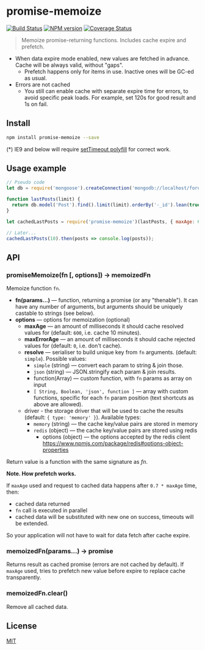 # promise-memoize

[![Build Status](https://img.shields.io/travis/nodeca/promise-memoize/master.svg?style=flat)](https://travis-ci.org/nodeca/promise-memoize)
[![NPM version](https://img.shields.io/npm/v/promise-memoize.svg?style=flat)](https://www.npmjs.org/package/promise-memoize)
[![Coverage Status](https://coveralls.io/repos/github/nodeca/promise-memoize/badge.svg?branch=master)](https://coveralls.io/github/nodeca/promise-memoize?branch=master)

> Memoize promise-returning functions. Includes cache expire and prefetch.

- When data expire mode enabled, new values are fetched in advance. Cache
  will be always valid, without "gaps".
  - Prefetch happens only for items in use. Inactive ones will be GC-ed as usual.
- Errors are not cached
  - You still can enable cache with separate expire time for errors, to avoid
    specific peak loads. For example, set 120s for good result and 1s on fail.


## Install

```bash
npm install promise-memoize --save
```

(\*) IE9 and below will require [setTimeout polyfill](https://developer.mozilla.org/docs/Web/API/WindowTimers/setTimeout)
for correct work.


## Usage example

```js
// Pseudo code
let db = require('mongoose').createConnection('mongodb://localhost/forum');

function lastPosts(limit) {
  return db.model('Post').find().limit(limit).orderBy('-_id').lean(true).exec(); // <- Promise
}

let cachedLastPosts = require('promise-memoize')(lastPosts, { maxAge: 60000 });

// Later...
cachedLastPosts(10).then(posts => console.log(posts));
```

## API

### promiseMemoize(fn [, options]) -> memoizedFn

Memoize function `fn`.

 - **fn(params...)** — function, returning a promise (or any "thenable").
   It can have any number of arguments, but arguments should be uniquely
   castable to strings (see below).
 - **options** — options for memoization (optional)
   - **maxAge** — an amount of milliseconds it should cache resolved
     values for (default: `600`, i.e. cache 10 minutes).
   - **maxErrorAge** — an amount of milliseconds it should cache
     rejected values for (default: `0`, i.e. don't cache).
   - **resolve** — serialiser to build unique key from `fn` arguments.
     (default: `simple`). Possible values:
     - `simple` (string) — convert each param to string & join those.
     - `json` (string) — JSON.stringify each param & join results.
     - function(Array) — custom function, with `fn` params as array on input
     - `[ String, Boolean, 'json', function ]` — array with custom functions,
       specific for each `fn` param position (text shortcuts as above are allowed).
    - driver - the storage driver that will be used to cache the results (default: `{ type: 'memory' }`). Available types:
      - `memory` (string) — the cache key/value pairs are stored in memory
      - `redis` (object) — the cache key/value pairs are stored using redis
        - options (object) — the options accepted by the redis client https://www.npmjs.com/package/redis#options-object-properties

Return value is a function with the same signature as *fn*.

**Note. How prefetch works.**

If `maxAge` used and request to cached data happens after `0.7 * maxAge` time, then:

- cached data returned
- `fn` call is executed in parallel
- cached data will be substituted with new one on success, timeouts will be extended.

So your application will not have to wait for data fetch after cache expire.


### memoizedFn(params...) -> promise

Returns result as cached promise (errors are not cached by default). If `maxAge`
used, tries to prefetch new value before expire to replace cache transparently.


### memoizedFn.clear()

Remove all cached data.


## License

[MIT](https://github.com/nodeca/promise-memoize/blob/master/LICENSE)
